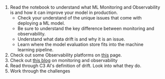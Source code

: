 1. Read the notebook to understand what ML Monitoring and Observability is and how it can improve your model in production.
    - Check your understand of the unique issues that come with deploying a ML model.
    - Be sure to understand the key difference between monitoring and observability.
    - Understand what data drift is and why it is an issue.
    - Learn where the model evaluation store fits into the machine learning pipeline.
2. Check out some Observability platforms on [this](https://mlops.community/learn/monitoring/) page.
3. Check out [this blog](https://arize.com/blog/) on monitoring and observability
4. Read through C3 AI's definition of drift. Look into what they do.
5. Work through the challenges